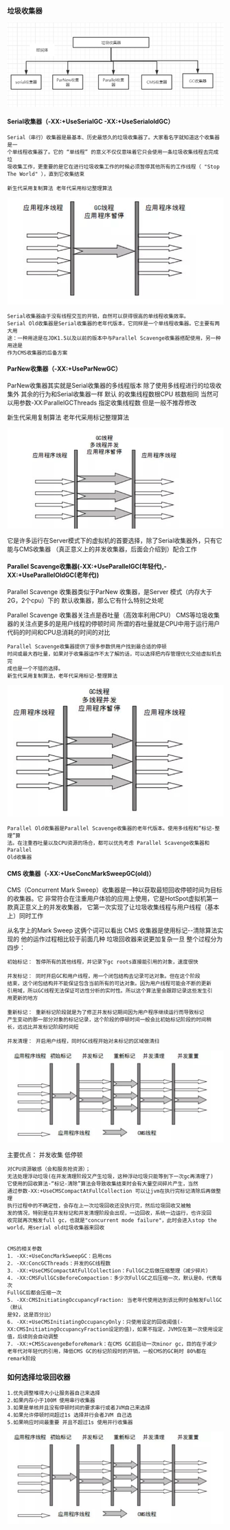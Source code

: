 ### 垃圾收集器

![图片](https://raw.githubusercontent.com/qiurunze123/imageall/master/jvm1010.png)

#### Serial收集器（-XX:+UseSerialGC -XX:+UseSerialoldGC）

    Serial（串行）收集器是最基本、历史最悠久的垃圾收集器了。大家看名字就知道这个收集器是一
    个单线程收集器了。它的 “单线程” 的意义不仅仅意味着它只会使用一条垃圾收集线程去完成垃
    圾收集工作，更重要的是它在进行垃圾收集工作的时候必须暂停其他所有的工作线程（ "Stop
    The World" ），直到它收集结束
    
    新生代采用复制算法 老年代采用标记整理算法
    
![图片](https://raw.githubusercontent.com/qiurunze123/imageall/master/jvm1011.png)


    Serial收集器由于没有线程交互的开销，自然可以获得很高的单线程收集效率。
    Serial Old收集器是Serial收集器的老年代版本，它同样是一个单线程收集器。它主要有两大用
    途：一种用途是在JDK1.5以及以前的版本中与Parallel Scavenge收集器搭配使用，另一种用途是
    作为CMS收集器的后备方案
    
#### ParNew收集器（-XX:+UseParNewGC）

ParNew收集器其实就是Serial收集器的多线程版本 除了使用多线程进行的垃圾收集外 其余的行为和Serial收集器一样 默认
的收集线程数根CPU 核数相同 当然可以用参数-XX:ParallelGCThreads 指定收集线程数 但是一般不推荐修改

新生代采用复制算法 老年代采用标记整理算法

![图片](https://raw.githubusercontent.com/qiurunze123/imageall/master/jvm1012.png)

它是许多运行在Server模式下的虚拟机的首要选择，除了Serial收集器外，只有它能与CMS收集器
（真正意义上的并发收集器，后面会介绍到）配合工作

#### Parallel Scavenge收集器(-XX:+UseParallelGC(年轻代),-XX:+UseParallelOldGC(老年代))

Parallel Scavenge 收集器类似于ParNew 收集器，是Server 模式（内存大于2G，2个cpu）下的
默认收集器，那么它有什么特别之处呢

Parallel Scavenge 收集器关注点是吞吐量（高效率利用CPU） CMS等垃圾收集器的关注点更多的是用户线程的停顿时间
所谓的吞吐量就是CPU中用于运行用户代码的时间和CPU总消耗的时间的对比  

    Parallel Scavenge收集器提供了很多参数供用户找到最合适的停顿
    时间或最大吞吐量，如果对于收集器运作不太了解的话，可以选择把内存管理优化交给虚拟机去完
    成也是一个不错的选择。
    新生代采用复制算法，老年代采用标记-整理算法
    
![图片](https://raw.githubusercontent.com/qiurunze123/imageall/master/jvm1013.png)

    Parallel Old收集器是Parallel Scavenge收集器的老年代版本。使用多线程和“标记-整理”算
    法。在注重吞吐量以及CPU资源的场合，都可以优先考虑 Parallel Scavenge收集器和Parallel
    Old收集器
    
    
#### CMS 收集器（-XX:+UseConcMarkSweepGC(old)）

CMS（Concurrent Mark Sweep）收集器是一种以获取最短回收停顿时间为目标的收集器。它
非常符合在注重用户体验的应用上使用，它是HotSpot虚拟机第一款真正意义上的并发收集器，
它第一次实现了让垃圾收集线程与用户线程（基本上）同时工作

从名字上的Mark Sweep 这俩个词可以看出 CMS 收集器是使用标记--清除算法实现的 他的运作过程相比较于前面几种
垃圾回收器来说更加复杂一旦 整个过程分为四步：

    初始标记： 暂停所有的其他线程，并记录下gc roots直接能引用的对象，速度很快 
    
    并发标记： 同时开启GC和用户线程，用一个闭包结构去记录可达对象。但在这个阶段
    结束，这个闭包结构并不能保证包含当前所有的可达对象。因为用户线程可能会不断的更新
    引用域，所以GC线程无法保证可达性分析的实时性。所以这个算法里会跟踪记录这些发生引
    用更新的地方
    
    重新标记： 重新标记阶段就是为了修正并发标记期间因为用户程序继续运行而导致标记
    产生变动的那一部分对象的标记记录，这个阶段的停顿时间一般会比初始标记阶段的时间稍
    长，远远比并发标记阶段时间短
    
    并发清理： 开启用户线程，同时GC线程开始对未标记的区域做清扫

![图片](https://raw.githubusercontent.com/qiurunze123/imageall/master/jvm1014.png)

主要优点： 并发收集 低停顿 


    对CPU资源敏感（会和服务抢资源）；
    无法处理浮动垃圾(在并发清理阶段又产生垃圾，这种浮动垃圾只能等到下一次gc再清理了)
    它使用的回收算法-“标记-清除”算法会导致收集结束时会有大量空间碎片产生，当然
    通过参数-XX:+UseCMSCompactAtFullCollection 可以让jvm在执行完标记清除后再做整
    理
    执行过程中的不确定性，会存在上一次垃圾回收还没执行完，然后垃圾回收又被触
    发的情况，特别是在并发标记和并发清理阶段会出现，一边回收，系统一边运行，也许没回
    收完就再次触发full gc，也就是"concurrent mode failure"，此时会进入stop the
    world，用serial old垃圾收集器来回收
    
    
    CMS的相关参数
    1. -XX:+UseConcMarkSweepGC：启用cms
    2. -XX:ConcGCThreads：并发的GC线程数
    3. -XX:+UseCMSCompactAtFullCollection：FullGC之后做压缩整理（减少碎片）
    4. -XX:CMSFullGCsBeforeCompaction：多少次FullGC之后压缩一次，默认是0，代表每次
    FullGC后都会压缩一次
    5. -XX:CMSInitiatingOccupancyFraction: 当老年代使用达到该比例时会触发FullGC（默认
    是92，这是百分比）
    6. -XX:+UseCMSInitiatingOccupancyOnly：只使用设定的回收阈值(-
    XX:CMSInitiatingOccupancyFraction设定的值)，如果不指定，JVM仅在第一次使用设定
    值，后续则会自动调整
    7. -XX:+CMSScavengeBeforeRemark：在CMS GC前启动一次minor gc，目的在于减少
    老年代对年轻代的引用，降低CMS GC的标记阶段时的开销，一般CMS的GC耗时 80%都在
    remark阶段
    
### 如何选择垃圾回收器

    1.优先调整堆得大小让服务器自己来选择
    2.如果内存小于100M 使用串行收集器
    3.如果是单核并且没有停顿时间的要求串行或者JVM自己来选择
    4.如果允许停顿时间超过1s 选择并行会者JVM 自己选
    5.如果响应时间最重要 并且不超过1s 使用并行收集器
    
![图片](https://raw.githubusercontent.com/qiurunze123/imageall/master/jvm1014.png)

